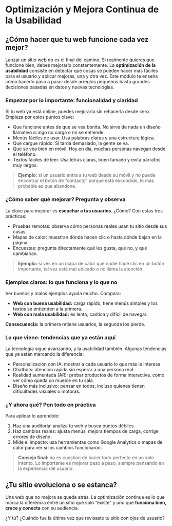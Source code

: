 # Optimización y Mejora Continua de la Usabilidad

## ¿Cómo hacer que tu web funcione cada vez mejor?

Lanzar un sitio web no es el final del camino. Si realmente quieres que funcione bien, debes mejorarlo constantemente. La **optimización de la usabilidad** consiste en detectar qué cosas se pueden hacer más fáciles para el usuario y aplicar mejoras, una y otra vez. Este módulo te enseña cómo hacerlo paso a paso: desde arreglos pequeños hasta grandes decisiones basadas en datos y nuevas tecnologías.

### Empezar por lo importante: funcionalidad y claridad

Si tu web ya está online, puedes mejorarla sin rehacerla desde cero. Empieza por estos puntos clave:

- Que funcione antes de que se vea bonita. No sirve de nada un diseño llamativo si algo no carga o no se entiende.
- Menús fáciles de usar. Usa palabras claras y una estructura lógica.
- Que cargue rápido. Si tarda demasiado, la gente se va.
- Que se vea bien en móvil. Hoy en día, muchas personas navegan desde el teléfono.
- Textos fáciles de leer. Usa letras claras, buen tamaño y evita párrafos muy largos.

> **Ejemplo:** si un usuario entra a tu web desde su móvil y no puede encontrar el botón de “contacto” porque está escondido, lo más probable es que abandone.

### ¿Cómo saber qué mejorar? Pregunta y observa

La clave para mejorar es **escuchar a tus usuarios**. ¿Cómo? Con estas tres prácticas:

- Pruebas remotas: observa cómo personas reales usan tu sitio desde sus casas.
- Mapas de calor: muestran dónde hacen clic o hasta dónde bajan en la página.
- Encuestas: pregunta directamente qué les gusta, qué no, y qué cambiarían.

> **Ejemplo:** si ves en un mapa de calor que nadie hace clic en un botón importante, tal vez está mal ubicado o no llama la atención.

### Ejemplos claros: lo que funciona y lo que no

Ver buenos y malos ejemplos ayuda mucho. Compara:

- **Web con buena usabilidad:** carga rápido, tiene menús simples y los textos se entienden a la primera.
- **Web con mala usabilidad:** es lenta, caótica y difícil de navegar.

**Consecuencia:** la primera retiene usuarios, la segunda los pierde.

### Lo que viene: tendencias que ya están aquí

La tecnología sigue avanzando, y la usabilidad también. Algunas tendencias que ya están marcando la diferencia:

- Personalización con IA: mostrar a cada usuario lo que más le interesa.
- Chatbots: atención rápida sin esperar a una persona real.
- Realidad aumentada (AR): probar productos de forma interactiva, como ver cómo queda un mueble en tu sala.
- Diseño más inclusivo: pensar en todos, incluso quienes tienen dificultades visuales o motoras.

### ¿Y ahora qué? Pon todo en práctica

Para aplicar lo aprendido:

1. Haz una auditoría: analiza tu web y busca puntos débiles.
2. Haz cambios reales: ajusta menús, mejora tiempos de carga, corrige errores de diseño.
3. Mide el impacto: usa herramientas como Google Analytics o mapas de calor para ver si los cambios funcionaron.

> **Consejo final:** no es cuestión de hacer todo perfecto en un solo intento. Lo importante es mejorar paso a paso, siempre pensando en la experiencia del usuario.

## ¿Tu sitio evoluciona o se estanca?

Una web que no mejora se queda atrás. La optimización continua es lo que marca la diferencia entre un sitio que solo “existe” y uno que **funciona bien, crece y conecta** con su audiencia.

¿Y tú? ¿Cuándo fue la última vez que revisaste tu sitio con ojos de usuario?
